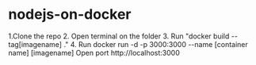 # nodejs-on-docker


1.Clone the repo
2. Open terminal on the folder 
3. Run "docker build --tag[imagename] ."
4. Run docker run -d -p 3000:3000 --name [container name] [imagename]
Open port http://localhost:3000


